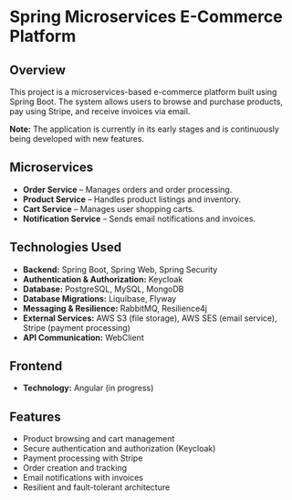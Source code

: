 # Spring Microservices E-Commerce Platform

## Overview
This project is a microservices-based e-commerce platform built using Spring Boot. The system allows users to browse and purchase products, pay using Stripe, and receive invoices via email.

**Note:** The application is currently in its early stages and is continuously being developed with new features.

## Microservices
- **Order Service** – Manages orders and order processing.
- **Product Service** – Handles product listings and inventory.
- **Cart Service** – Manages user shopping carts.
- **Notification Service** – Sends email notifications and invoices.

## Technologies Used
- **Backend:** Spring Boot, Spring Web, Spring Security
- **Authentication & Authorization:** Keycloak
- **Database:** PostgreSQL, MySQL, MongoDB
- **Database Migrations:** Liquibase, Flyway
- **Messaging & Resilience:** RabbitMQ, Resilience4j
- **External Services:** AWS S3 (file storage), AWS SES (email service), Stripe (payment processing)
- **API Communication:** WebClient

## Frontend
- **Technology:** Angular (in progress)

## Features
- Product browsing and cart management
- Secure authentication and authorization (Keycloak)
- Payment processing with Stripe
- Order creation and tracking
- Email notifications with invoices
- Resilient and fault-tolerant architecture
